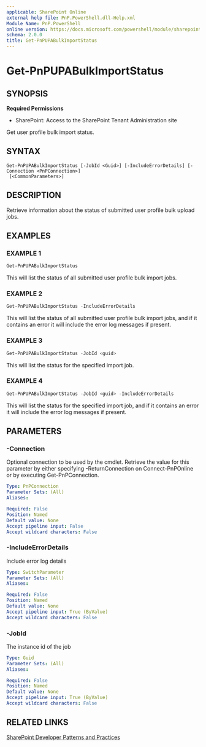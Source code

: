 ```yaml
---
applicable: SharePoint Online
external help file: PnP.PowerShell.dll-Help.xml
Module Name: PnP.PowerShell
online version: https://docs.microsoft.com/powershell/module/sharepoint-pnp/get-pnpupabulkimportstatus
schema: 2.0.0
title: Get-PnPUPABulkImportStatus
---
```


# Get-PnPUPABulkImportStatus

## SYNOPSIS

**Required Permissions**

* SharePoint: Access to the SharePoint Tenant Administration site

Get user profile bulk import status.

## SYNTAX

```
Get-PnPUPABulkImportStatus [-JobId <Guid>] [-IncludeErrorDetails] [-Connection <PnPConnection>]
 [<CommonParameters>]
```

## DESCRIPTION
Retrieve information about the status of submitted user profile bulk upload jobs.

## EXAMPLES

### EXAMPLE 1
```powershell
Get-PnPUPABulkImportStatus
```

This will list the status of all submitted user profile bulk import jobs.

### EXAMPLE 2
```powershell
Get-PnPUPABulkImportStatus -IncludeErrorDetails
```

This will list the status of all submitted user profile bulk import jobs, and if it contains an error it will include the error log messages if present.

### EXAMPLE 3
```powershell
Get-PnPUPABulkImportStatus -JobId <guid>
```

This will list the status for the specified import job.

### EXAMPLE 4
```powershell
Get-PnPUPABulkImportStatus -JobId <guid> -IncludeErrorDetails
```

This will list the status for the specified import job, and if it contains an error it will include the error log messages if present.

## PARAMETERS

### -Connection
Optional connection to be used by the cmdlet. Retrieve the value for this parameter by either specifying -ReturnConnection on Connect-PnPOnline or by executing Get-PnPConnection.

```yaml
Type: PnPConnection
Parameter Sets: (All)
Aliases:

Required: False
Position: Named
Default value: None
Accept pipeline input: False
Accept wildcard characters: False
```

### -IncludeErrorDetails
Include error log details

```yaml
Type: SwitchParameter
Parameter Sets: (All)
Aliases:

Required: False
Position: Named
Default value: None
Accept pipeline input: True (ByValue)
Accept wildcard characters: False
```

### -JobId
The instance id of the job

```yaml
Type: Guid
Parameter Sets: (All)
Aliases:

Required: False
Position: Named
Default value: None
Accept pipeline input: True (ByValue)
Accept wildcard characters: False
```

## RELATED LINKS

[SharePoint Developer Patterns and Practices](https://aka.ms/sppnp)